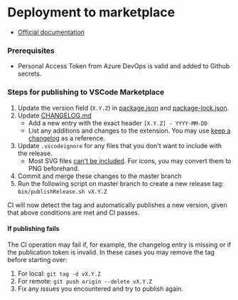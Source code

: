 # Deployment to marketplace
* [Official documentation](https://code.visualstudio.com/api/working-with-extensions/publishing-extension)

### Prerequisites
* Personal Access Token from Azure DevOps is valid and added to Github secrets.

### Steps for publishing to VSCode Marketplace

1. Update the version field (`X.Y.Z`) in [package.json](https://github.com/rage/tmc-vscode/blob/master/package.json) and [package-lock.json](https://github.com/rage/tmc-vscode/blob/master/package-lock.json).
2. Update [CHANGELOG.md](https://github.com/rage/tmc-vscode/blob/master/CHANGELOG.md)
    - Add a new entry with the exact header `[X.Y.Z] - YYYY-MM-DD`
    - List any additions and changes to the extension. You may use [keep a changelog](https://keepachangelog.com/en/1.0.0/) as a reference.
3. Update `.vscodeignore` for any files that you don't want to include with the release.
    - Most SVG files [can't be included](https://code.visualstudio.com/api/working-with-extensions/publishing-extension#publishing-extensions). For icons, you may convert them to PNG beforehand.
4. Commit and merge these changes to the master branch
5. Run the following script on master branch to create a new release tag: `bin/publishRelease.sh vX.Y.Z`

CI will now detect the tag and automatically publishes a new version, given that above conditions are met and CI passes.

#### If publishing fails

The CI operation may fail if, for example, the changelog entry is missing or if the publication token is invalid. In these cases you may remove the tag before starting over:
1. For local: `git tag -d vX.Y.Z`
2. For remote: `git push origin --delete vX.Y.Z`
3. Fix any issues you encountered and try to publish again.
